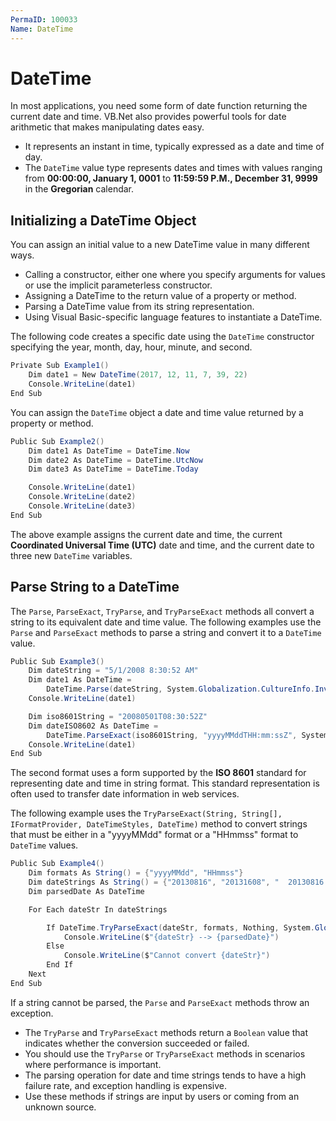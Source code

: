 ```yaml
---
PermaID: 100033
Name: DateTime
---
```


# DateTime

In most applications, you need some form of date function returning the current date and time. VB.Net also provides powerful tools for date arithmetic that makes manipulating dates easy.

 - It represents an instant in time, typically expressed as a date and time of day.
 - The `DateTime` value type represents dates and times with values ranging from **00:00:00, January 1, 0001** to **11:59:59 P.M., December 31, 9999** in the **Gregorian** calendar.

## Initializing a DateTime Object

You can assign an initial value to a new DateTime value in many different ways.

 - Calling a constructor, either one where you specify arguments for values or use the implicit parameterless constructor.
 - Assigning a DateTime to the return value of a property or method.
 - Parsing a DateTime value from its string representation.
 - Using Visual Basic-specific language features to instantiate a DateTime.

The following code creates a specific date using the `DateTime` constructor specifying the year, month, day, hour, minute, and second.

```csharp
Private Sub Example1()
    Dim date1 = New DateTime(2017, 12, 11, 7, 39, 22)
    Console.WriteLine(date1)
End Sub
```

You can assign the `DateTime` object a date and time value returned by a property or method. 

```csharp
Public Sub Example2()
    Dim date1 As DateTime = DateTime.Now
    Dim date2 As DateTime = DateTime.UtcNow
    Dim date3 As DateTime = DateTime.Today

    Console.WriteLine(date1)
    Console.WriteLine(date2)
    Console.WriteLine(date3)
End Sub
```

The above example assigns the current date and time, the current **Coordinated Universal Time (UTC)** date and time, and the current date to three new `DateTime` variables.

## Parse String to a DateTime

The `Parse`, `ParseExact`, `TryParse`, and `TryParseExact` methods all convert a string to its equivalent date and time value. The following examples use the `Parse` and `ParseExact` methods to parse a string and convert it to a `DateTime` value. 

```csharp
Public Sub Example3()
    Dim dateString = "5/1/2008 8:30:52 AM"
    Dim date1 As DateTime =
        DateTime.Parse(dateString, System.Globalization.CultureInfo.InvariantCulture)
    Console.WriteLine(date1)

    Dim iso8601String = "20080501T08:30:52Z"
    Dim dateISO8602 As DateTime =
        DateTime.ParseExact(iso8601String, "yyyyMMddTHH:mm:ssZ", System.Globalization.CultureInfo.InvariantCulture)
    Console.WriteLine(date1)
End Sub
```

The second format uses a form supported by the **ISO 8601** standard for representing date and time in string format. This standard representation is often used to transfer date information in web services.

The following example uses the `TryParseExact(String, String[], IFormatProvider, DateTimeStyles, DateTime)` method to convert strings that must be either in a "yyyyMMdd" format or a "HHmmss" format to `DateTime` values.

```csharp
Public Sub Example4()
    Dim formats As String() = {"yyyyMMdd", "HHmmss"}
    Dim dateStrings As String() = {"20130816", "20131608", "  20130816   ", "115216", "521116", "  115216  "}
    Dim parsedDate As DateTime

    For Each dateStr In dateStrings

        If DateTime.TryParseExact(dateStr, formats, Nothing, System.Globalization.DateTimeStyles.AllowWhiteSpaces Or System.Globalization.DateTimeStyles.AdjustToUniversal, parsedDate) Then
            Console.WriteLine($"{dateStr} --> {parsedDate}")
        Else
            Console.WriteLine($"Cannot convert {dateStr}")
        End If
    Next
End Sub
```

If a string cannot be parsed, the `Parse` and `ParseExact` methods throw an exception. 

 - The `TryParse` and `TryParseExact` methods return a `Boolean` value that indicates whether the conversion succeeded or failed. 
 - You should use the `TryParse` or `TryParseExact` methods in scenarios where performance is important. 
 - The parsing operation for date and time strings tends to have a high failure rate, and exception handling is expensive. 
 - Use these methods if strings are input by users or coming from an unknown source.
